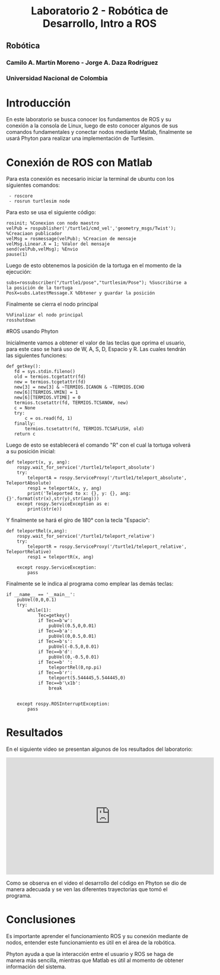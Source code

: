 <h1 align="center"; style="text-align:center;">Laboratorio 2 - Robótica de Desarrollo, Intro a ROS</h1>

## Robótica 
### Camilo A. Martín Moreno - Jorge A. Daza Rodríguez
### Universidad Nacional de Colombia

# Introducción

En este laboratorio se busca conocer los fundamentos de ROS y su conexión a la consola de Linux, luego de esto conocer algunos de sus comandos fundamentales y conectar nodos mediante Matlab, finalmente se usará Phyton para realizar una implementación de Turtlesim. 

# Conexión de ROS con Matlab

Para esta conexión es necesario iniciar la terminal de ubuntu con los siguientes comandos:

```
 - roscore
 - rosrun turtlesim node
```
Para esto se usa el siguiente código:

```
rosinit; %Conexion con nodo maestro
velPub = rospublisher('/turtle1/cmd_vel','geometry_msgs/Twist'); %Creaciaon publicador
velMsg = rosmessage(velPub); %Creacion de mensaje
velMsg.Linear.X = 1; %Valor del mensaje
send(velPub,velMsg); %Envio
pause(1)
```
Luego de esto obtenemos la posición de la tortuga en el momento de la ejecución:
```
subs=rossubscriber("/turtle1/pose","turtlesim/Pose"); %Suscribirse a la posición de la tortuga
PosX=subs.LatestMessage.X %Obtener y guardar la posición
```
Finalmente se cierra el nodo principal
```
%%Finalizar el nodo principal
rosshutdown
```

#ROS usando Phyton

Inicialmente vamos a obtener el valor de las teclas que oprima el usuario, para este caso se hará uso de W, A, S, D, Espacio y R. Las cuales tendrán las siguientes funciones: 



```
def getkey():
   fd = sys.stdin.fileno()
   old = termios.tcgetattr(fd)
   new = termios.tcgetattr(fd)
   new[3] = new[3] & ~TERMIOS.ICANON & ~TERMIOS.ECHO
   new[6][TERMIOS.VMIN] = 1
   new[6][TERMIOS.VTIME] = 0
   termios.tcsetattr(fd, TERMIOS.TCSANOW, new)
   c = None
   try:
       c = os.read(fd, 1)
   finally:
       termios.tcsetattr(fd, TERMIOS.TCSAFLUSH, old)
   return c
```

Luego de esto se establecerá el comando "R" con el cual la tortuga volverá a su posición inicial:
```
def teleport(x, y, ang):
    rospy.wait_for_service('/turtle1/teleport_absolute')
    try:
        teleportA = rospy.ServiceProxy('/turtle1/teleport_absolute', TeleportAbsolute)
        resp1 = teleportA(x, y, ang)
        print('Teleported to x: {}, y: {}, ang: {}'.format(str(x),str(y),str(ang)))
    except rospy.ServiceException as e:
        print(str(e))
```
Y finalmente se hará el giro de 180° con la tecla "Espacio":
```
def teleportRel(x,ang):
    rospy.wait_for_service('/turtle1/teleport_relative')
    try:
        teleportR = rospy.ServiceProxy('/turtle1/teleport_relative', TeleportRelative)
        resp1 = teleportR(x, ang)
        
    except rospy.ServiceException:
        pass
```
Finalmente se le indica al programa como emplear las demás teclas:

```
if __name__ == '__main__':
    pubVel(0,0,0.1)
    try:
        while(1):
            Tec=getkey()
            if Tec==b'w':
                pubVel(0.5,0,0.01)
            if Tec==b'a':
                pubVel(0,0.5,0.01)
            if Tec==b's':
                pubVel(-0.5,0,0.01)
            if Tec==b'd':
                pubVel(0,-0.5,0.01)
            if Tec==b' ':
                teleportRel(0,np.pi)
            if Tec==b'r':
                teleport(5.544445,5.544445,0)
            if Tec==b'\x1b':
                break                    
            

    except rospy.ROSInterruptException:
        pass 
```    

# Resultados

En el siguiente video se presentan algunos de los resultados del laboratorio:

<iframe width="560" height="315" src="https://www.youtube.com/embed/2D7pDAbch9E" title="YouTube video player" frameborder="0" allow="accelerometer; autoplay; clipboard-write; encrypted-media; gyroscope; picture-in-picture" allowfullscreen></iframe>

Como se observa en el video el desarrollo del código en Phyton se dio de manera adecuada y se ven las diferentes trayectorias que tomó el programa.

# Conclusiones

Es importante aprender el funcionamiento ROS y su conexión mediante de nodos, entender este funcionamiento es útil en el área de la robótica.

Phyton ayuda a que la interacción entre el usuario y ROS se haga de manera más sencilla, mientras que Matlab es útil al momento de obtener información del sistema.
